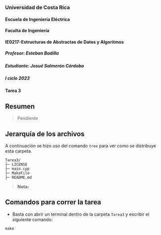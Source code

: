 ### Universidad de Costa Rica
#### Escuela de Ingeniería Eléctrica
#### Faculta de Ingeniería
#### IE0217-Estructuras de Abstractas de Datos y Algoritmos
##### Profesor: Esteban Badilla
##### Estudiante: Josué Salmerón Córdoba
##### I ciclo 2023
#### Tarea 3

## Resumen
> Pendiente
## Jerarquía de los archivos
A continuación se hizo uso del comando ``tree`` para ver como se distribuye esta carpeta.
```
Tarea3/
├─ LICENSE
├─ main.cpp
├─ MakeFile
├─ README.md
```
> **Nota:** 

## Comandos para correr la tarea
- Basta con abrir un terminal dentro de la carpeta ``Tarea3`` y escribir el siguiente comando:
```
make
```
